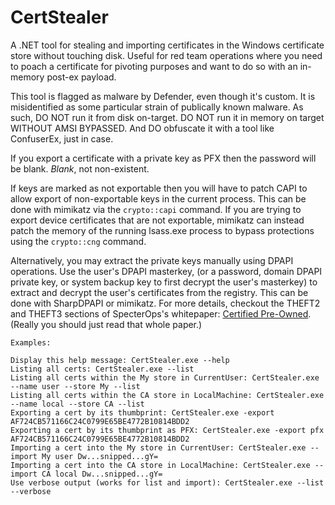 # CertStealer

A .NET tool for stealing and importing certificates in the Windows certificate store without touching disk. Useful for red team operations where you need to poach a certificate for pivoting purposes and want to do so with an in-memory post-ex payload.

This tool is flagged as malware by Defender, even though it's custom. It is misidentified as some particular strain of publically known malware. As such, DO NOT run it from disk on-target. DO NOT run it in memory on target WITHOUT AMSI BYPASSED. And DO obfuscate it with a tool like ConfuserEx, just in case.

If you export a certificate with a private key as PFX then the password will be blank. *Blank*, not non-existent.

If keys are marked as not exportable then you will have to patch CAPI to allow export of non-exportable keys in the current process. This can be done with mimikatz via the `crypto::capi` command. If you are trying to export device certificates that are not exportable, mimikatz can instead patch the memory of the running lsass.exe process to bypass protections using the `crypto::cng` command.

Alternatively, you may extract the private keys manually using DPAPI operations. Use the user's DPAPI masterkey, (or a password, domain DPAPI private key, or system backup key to first decrypt the user's masterkey) to extract and decrypt the user's certificates from the registry. This can be done with SharpDPAPI or mimikatz. For more details, checkout the THEFT2 and THEFT3 sections of SpecterOps's whitepaper: [Certified Pre-Owned](https://posts.specterops.io/certified-pre-owned-d95910965cd2). (Really you should just read that whole paper.)

```
Examples:

Display this help message: CertStealer.exe --help
Listing all certs: CertStealer.exe --list
Listing all certs within the My store in CurrentUser: CertStealer.exe --name user --store My --list
Listing all certs within the CA store in LocalMachine: CertStealer.exe --name local --store CA --list
Exporting a cert by its thumbprint: CertStealer.exe -export AF724CB571166C24C0799E65BE4772B10814BDD2
Exporting a cert by its thumbprint as PFX: CertStealer.exe -export pfx AF724CB571166C24C0799E65BE4772B10814BDD2
Importing a cert into the My store in CurrentUser: CertStealer.exe --import My user Dw...snipped...gY=
Importing a cert into the CA store in LocalMachine: CertStealer.exe --import CA local Dw...snipped...gY=
Use verbose output (works for list and import): CertStealer.exe --list --verbose
```
